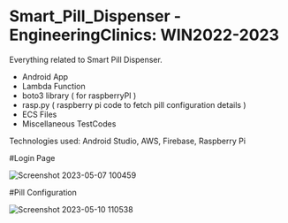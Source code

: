 # Smart_Pill_Dispenser - EngineeringClinics: WIN2022-2023
Everything related to Smart Pill Dispenser.


+ Android App
+ Lambda Function 
+ boto3 library ( for raspberryPI )
+ rasp.py ( raspberry pi code to fetch pill configuration details )
+ ECS Files
+ Miscellaneous TestCodes


Technologies used: Android Studio, AWS, Firebase, Raspberry Pi

#Login Page

![Screenshot 2023-05-07 100459](https://github.com/diabloexodia/Smart_Pill_Dispenser_EnginneringClinics-WIN-2022-2023-/assets/85845393/2912ddcb-c23d-4998-8688-c91cf8cab38b)

#Pill Configuration

![Screenshot 2023-05-10 110538](https://github.com/diabloexodia/Smart_Pill_Dispenser_EnginneringClinics-WIN-2022-2023-/assets/85845393/fcd9f088-a79d-4291-931e-3fa51979e1b2)
